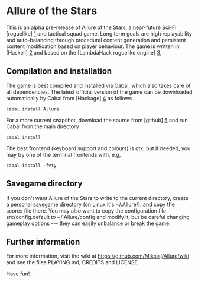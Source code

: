 Allure of the Stars
===================

This is an alpha pre-release of Allure of the Stars,
a near-future Sci-Fi [roguelike] [1] and tactical squad game.
Long term goals are high replayability and auto-balancing
through procedural content generation and persistent content
modification based on player behaviour.
The game is written in [Haskell] [2] and based
on the [LambdaHack roguelike engine] [3],


Compilation and installation
----------------------------

The game is best compiled and installed via Cabal, which also takes care
of all dependencies. The latest official version of the game can be downloaded
automatically by Cabal from [Hackage] [4] as follows

    cabal install Allure

For a more current snapshot, download the source from [github] [5]
and run Cabal from the main directory

    cabal install

The best frontend (keyboard support and colours) is gtk,
but if needed, you may try one of the terminal frontends with, e.g,

    cabal install -fvty


Savegame directory
------------------

If you don't want Allure of the Stars to write to the current directory,
create a personal savegame directory (on Linux it's ~/.Allure/).
and copy the scores file there. You may also want to
copy the configuration file src/config.default to
~/.Allure/config and modify it, but be careful changing
gameplay options --- they can easily unbalance or break the game.


Further information
-------------------

For more information, visit the wiki at https://github.com/Mikolaj/Allure/wiki
and see the files PLAYING.md, CREDITS and LICENSE.

Have fun!



[1]: http://roguebasin.roguelikedevelopment.org/index.php?title=Berlin_Interpretation
[2]: http://www.haskell.org/
[3]: http://github.com/kosmikus/LambdaHack
[4]: http://hackage.haskell.org/package/Allure
[5]: http://github.com/Mikolaj/Allure
